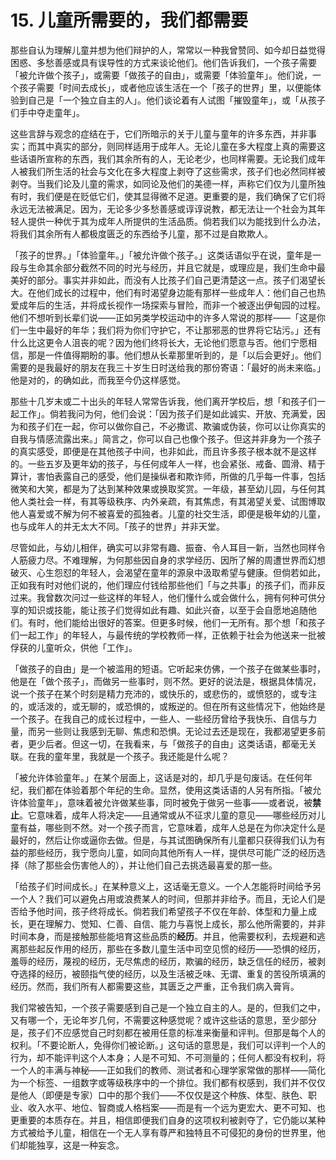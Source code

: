 # 15. 儿童所需要的，我们都需要

那些自认为理解儿童并想为他们辩护的人，常常以一种我曾赞同、如今却日益觉得困惑、多愁善感或具有误导性的方式来谈论他们。他们告诉我们，一个孩子需要「被允许做个孩子」，或需要「做孩子的自由」，或需要「体验童年」。他们说，一个孩子需要「时间去成长」，或者他应该生活在一个「孩子的世界」里，以便能体验到自己是「一个独立自主的人」。他们谈论着有人试图「摧毁童年」，或「从孩子们手中夺走童年」。

这些言辞与观念的症结在于，它们所暗示的关于儿童与童年的许多东西，并非事实；而其中真实的部分，则同样适用于成年人。无论儿童在多大程度上真的需要这些话语所宣称的东西，我们其余所有的人，无论老少，也同样需要。无论我们成年人被我们所生活的社会与文化在多大程度上剥夺了这些需求，孩子们也必然同样被剥夺。当我们论及儿童的需求，如同论及他们的美德一样，声称它们仅为儿童所独有时，我们便是在贬低它们，使其显得微不足道。更重要的是，我们确保了它们将永远无法被满足。因为，无论多少多愁善感或谆谆说教，都无法让一个社会为其年轻人提供一种优于其为成年人所提供的生活品质。倘若我们以为能找到什么办法，将我们其余所有人都极度匮乏的东西给予儿童，那不过是自欺欺人。

「孩子的世界。」「体验童年。」「被允许做个孩子。」这类话语似乎在说，童年是一段与生命其余部分截然不同的时光与经历，并且它就是，或理应是，我们生命中最美好的部分。事实并非如此，而没有人比孩子们自己更清楚这一点。孩子们渴望长大。在他们成长的过程中，他们有时渴望身边能有那样一些成年人：他们自己也热爱成年后的生活，并将成长视作一场探索与冒险，而非一个被逐出伊甸园的过程。他们不想听到长辈们说——正如另类学校运动中的许多人常说的那样——「这是你们一生中最好的年华；我们将为你们守护它，不让那邪恶的世界将它玷污。」还有什么比这更令人沮丧的呢？因为他们终将长大，无论他们愿意与否。他们宁愿相信，那是一件值得期盼的事。他们想从长辈那里听到的，是「以后会更好」。他们需要的是我最好的朋友在我三十岁生日时送给我的那份寄语：「最好的尚未来临。」他是对的，的确如此，而我至今仍这样感觉。

那些十几岁末或二十出头的年轻人常常告诉我，他们离开学校后，想「和孩子们一起工作」。倘若我问为何，他们会说：「因为孩子们是如此诚实、开放、充满爱，因为和孩子们在一起，你可以做你自己，不必撒谎、欺骗或伪装，你可以让你真实的自我与情感流露出来。」简言之，你可以自己也像个孩子。但这并非身为一个孩子的真实感受，即便是在其他孩子中间，也非如此，而且许多孩子根本就不是这样的。一些五岁及更年幼的孩子，与任何成年人一样，也会紧张、戒备、圆滑、精于算计，害怕表露自己的感受，他们是操纵者和欺诈师，所做的几乎每一件事，包括微笑和大笑，都是为了达到某种效果或换取奖赏。一年级，甚至幼儿园，与任何其他人类社会一样，有其等级秩序、内外亲疏，有其焦虑，有其渴望关爱、试图博取他人喜爱或不解为何不被喜爱的孤独者。儿童的社交生活，即便是极年幼的儿童，也与成年人的并无太大不同。「孩子的世界」并非天堂。

尽管如此，与幼儿相伴，确实可以非常有趣、振奋、令人耳目一新，当然也同样令人筋疲力尽。不难理解，为何那些因自身的求学经历、因所了解的周遭世界而幻想破灭、心生怨怼的年轻人，会渴望在童年的源泉中汲取希望与健康。但倘若如此，正如我有时对他们说的，他们理应付钱给那些他们「与之共事」的孩子们，而非反过来。我曾数次问过一些这样的年轻人，他们懂什么或会做什么，拥有何种可供分享的知识或技能，能让孩子们觉得如此有趣、如此兴奋，以至于会自愿地追随他们。有时，他们能给出很好的答案。但更多时候，他们一无所有。那个想「和孩子们一起工作」的年轻人，与最传统的学校教师一样，正依赖于社会为他送来一批被俘获的儿童听众，供他「工作」。

「做孩子的自由」是一个被滥用的短语。它听起来仿佛，一个孩子在做某些事时，他是在「做个孩子」，而做另一些事时，则不然。更好的说法是，根据具体情况，说一个孩子在某个时刻是精力充沛的，或快乐的，或悲伤的，或愤怒的，或专注的，或活泼的，或无聊的，或恐惧的，或叛逆的。但在所有这些情况下，他始终是一个孩子。在我自己的成长过程中，一些人、一些经历曾给予我快乐、自信与力量，而另一些则让我感到无聊、焦虑和恐惧。无论过去还是现在，我都渴望更多前者，更少后者。但这一切，在我看来，与「做孩子的自由」这类话语，都毫无关联。在我的童年里，我就是一个孩子。我还能是什么呢？

「被允许体验童年。」在某个层面上，这话是对的，却几乎是句废话。在任何年纪，我们都在体验着那个年纪的生命。显然，使用这类话语的人另有所指。「被允许体验童年」，意味着被允许做某些事，同时被免于做另一些事——或者说，被**禁止**。它意味着，成年人将决定——且通常或从不征求儿童的意见——哪些经历对儿童有益，哪些则不然。对一个孩子而言，它意味着，成年人总是在为你决定什么是最好的，然后让你或逼你去做。但是，与其试图确保所有儿童都只获得我们认为有益的那些经历，我宁愿向儿童，如同向其他所有人一样，提供尽可能广泛的经历选择（除了那些会伤害他人的），并让他们自己去挑选最喜爱的那一些。

「给孩子们时间成长。」在某种意义上，这话毫无意义。一个人怎能将时间给予另一个人？我们可以避免占用或浪费某人的时间，但那并非给予。而且，无论人们是否给予他时间，孩子终将成长。倘若我们希望孩子不仅在年龄、体型和力量上成长，更在理解力、觉知、仁善、自信、能力与喜悦上成长，那么他所需要的，并非时间本身，而是接触那些能培育这些品质的**经历**。并且，他需要权利，去规避和逃离那些起反作用的经历，那些在多数儿童生活中司空见惯的经历——恐惧的经历，羞辱的经历，蔑视的经历，无尽焦虑的经历，欺骗的经历，缺乏信任的经历，被剥夺选择的经历，被颐指气使的经历，以及生活被乏味、无谓、重复的苦役所填满的经历。然而，我们所有人都需要这些，其匮乏之严重，正令我们病入膏肓。

我们常被告知，一个孩子需要感到自己是一个独立自主的人。是的，但我们之中，又有哪一个，无论年岁几何，不需要这种感觉呢？或许这些话的意思，至少部分是，孩子们不应感觉自己时刻都在被用任意的标准来衡量和评判。但那是每个人的权利。「不要论断人，免得你们被论断。」这句话的意思是，我们可以评判一个人的行为，却不能评判这个人本身；人是不可知、不可测量的；任何人都没有权利，将一个人的丰满与神秘——正如我们的教师、测试者和心理学家常做的那样——简化为一个标签、一组数字或等级秩序中的一个排位。我们都有权感到，我们并不仅仅是他人（即便是专家）口中的那个我们——不仅仅是这个种族、体型、肤色、职业、收入水平、地位、智商或人格档案——而是有一个远为更宏大、更不可知、也更重要的本质存在。并且，相信即便我们自身的这项权利被剥夺了，它仍能以某种方式被给予儿童，相信在一个无人享有尊严和独特且不可侵犯的身份的世界里，他们却能独享，这是一种妄念。
